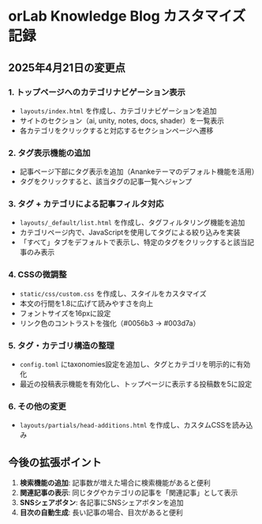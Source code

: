 # orLab Knowledge Blog カスタマイズ記録

## 2025年4月21日の変更点

### 1. トップページへのカテゴリナビゲーション表示
- `layouts/index.html` を作成し、カテゴリナビゲーションを追加
- サイトのセクション（ai, unity, notes, docs, shader）を一覧表示
- 各カテゴリをクリックすると対応するセクションページへ遷移

### 2. タグ表示機能の追加
- 記事ページ下部にタグ表示を追加（Anankeテーマのデフォルト機能を活用）
- タグをクリックすると、該当タグの記事一覧へジャンプ

### 3. タグ + カテゴリによる記事フィルタ対応
- `layouts/_default/list.html` を作成し、タグフィルタリング機能を追加
- カテゴリページ内で、JavaScriptを使用してタグによる絞り込みを実装
- 「すべて」タブをデフォルトで表示し、特定のタグをクリックすると該当記事のみ表示

### 4. CSSの微調整
- `static/css/custom.css` を作成し、スタイルをカスタマイズ
- 本文の行間を1.8に広げて読みやすさを向上
- フォントサイズを16pxに設定
- リンク色のコントラストを強化（#0056b3 → #003d7a）

### 5. タグ・カテゴリ構造の整理
- `config.toml` にtaxonomies設定を追加し、タグとカテゴリを明示的に有効化
- 最近の投稿表示機能を有効化し、トップページに表示する投稿数を5に設定

### 6. その他の変更
- `layouts/partials/head-additions.html` を作成し、カスタムCSSを読み込み

## 今後の拡張ポイント

1. **検索機能の追加**: 記事数が増えた場合に検索機能があると便利
2. **関連記事の表示**: 同じタグやカテゴリの記事を「関連記事」として表示
3. **SNSシェアボタン**: 各記事にSNSシェアボタンを追加
4. **目次の自動生成**: 長い記事の場合、目次があると便利
